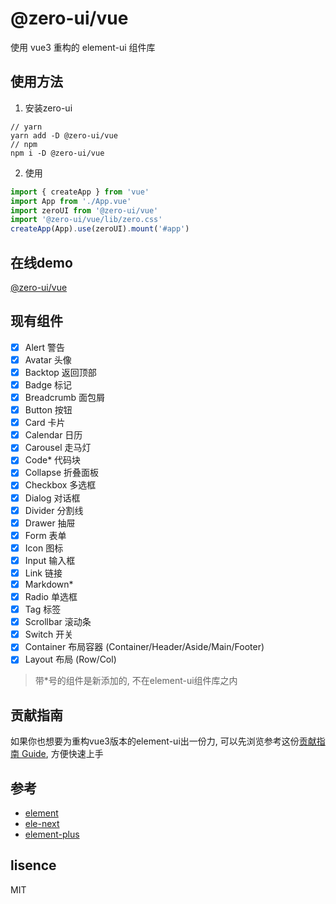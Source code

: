 # @zero-ui/vue
使用 vue3 重构的 element-ui 组件库

## 使用方法
1. 安装zero-ui
```
// yarn
yarn add -D @zero-ui/vue
// npm
npm i -D @zero-ui/vue
```
2. 使用
``` javascript
import { createApp } from 'vue'
import App from './App.vue'
import zeroUI from '@zero-ui/vue'
import '@zero-ui/vue/lib/zero.css'
createApp(App).use(zeroUI).mount('#app')
```

## 在线demo
[@zero-ui/vue](https://kscript.github.io/zero/)

## 现有组件
- [x] Alert 警告  
- [x] Avatar 头像  
- [x] Backtop 返回顶部  
- [x] Badge 标记  
- [x] Breadcrumb 面包屑  
- [x] Button 按钮  
- [x] Card 卡片  
- [x] Calendar 日历  
- [x] Carousel 走马灯  
- [x] Code* 代码块  
- [x] Collapse 折叠面板  
- [x] Checkbox 多选框  
- [x] Dialog 对话框  
- [x] Divider 分割线  
- [x] Drawer 抽屉  
- [x] Form 表单  
- [x] Icon 图标  
- [x] Input 输入框  
- [x] Link 链接  
- [x] Markdown*  
- [x] Radio 单选框  
- [x] Tag 标签  
- [x] Scrollbar 滚动条  
- [x] Switch 开关  
- [x] Container 布局容器 (Container/Header/Aside/Main/Footer)
- [x] Layout 布局 (Row/Col)

> 带*号的组件是新添加的, 不在element-ui组件库之内

## 贡献指南
如果你也想要为重构vue3版本的element-ui出一份力, 可以先浏览参考这份[贡献指南 Guide](./Guide.md), 方便快速上手

## 参考 
- [element](https://github.com/ElemeFE/element)  
- [ele-next](https://github.com/a631807682/ele-next)
- [element-plus](https://github.com/element-plus/element-plus)

## lisence
MIT